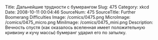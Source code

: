 Title: Дальнейшие трудности с бумерангом 
Slug: 475 
Category: xkcd 
Date: 2008-10-11 00:04:46 
SourceNum: 475 
SourceTitle: Further Boomerang Difficulties 
Image: /comics/0475.png 
MicroImage: /comics/0475_micro.png 
MiniImage: /comics/0475_mini.png 
Description: Вечность спустя (как оказалось вселенная имеет положительную кривизну и кучу массы) бумеранг ударил его по затылку. 


